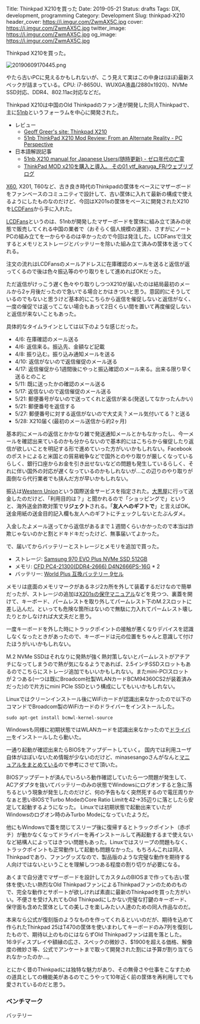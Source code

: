 Title: Thinkpad X210を買った
Date: 2019-05-21
Status: drafts
Tags: DX, development, programming
Category: Development
Slug: thinkpad-X210
header_cover: https://i.imgur.com/ZwmAX5C.jpg
cover: https://i.imgur.com/ZwmAX5C.jpg
twitter_image: https://i.imgur.com/ZwmAX5C.jpg
og_image: https://i.imgur.com/ZwmAX5C.jpg

Thinkpad X210を買った。

![20190609170445.png](https://i.imgur.com/RgrMthj.png)

やたら古いPCに見えるかもしれないが、こう見えて実はこの中身は(ほぼ)最新スペックが詰まっている。CPU: i7-8650U、WUXGA液晶(2880x1920)、NVMe SSD対応、DDR4、802.11ac対応などだ。

Thinkpad X210は中国のOld Thinkpadのファン達が開発した同人Thinkpadで、主に[51nb](https://forum.51nb.com/forum.php?mod=forumdisplay&fid=1)というフォーラムを中心に開発された。


- レビュー
  - [Geoff Greer's site: Thinkpad X210](https://geoff.greer.fm/2019/03/04/thinkpad-x210/)
  - [51nb ThinkPad X210 Mod Review: From an Alternate Reality \- PC Perspective](https://pcper.com/2018/07/51nb-thinkpad-x210-mod-review-from-an-alternate-reality/)
- 日本語解説記事
  - [51nb X210 manual for Japanese Users\(随時更新\) \- ゼロ年代の亡霊](https://minasesango.hatenablog.com/entry/2018/10/12/213847)
  - [ThinkPad MOD x210を購入と導入。 その01 vtf\_ikaruga\_FR/ウェブリブログ](https://vtf.at.webry.info/201806/article_1.html)

[X60](https://support.lenovo.com/jp/ja/solutions/pd020530), X201, T60など、古き良き時代のThinkpadの筐体をベースにマザーボードをファンベースのコミュニティで設計して、古い筐体に入れて最新の構成で使えるようにしたものなのだけど、今回はX201sの筐体をベースに開発されたX210を[LCDFans](https://www.facebook.com/lcdfans/)から手に入れた。

[LCDFans](https://www.facebook.com/lcdfans/)というのは、51nbが開発したマザーボードを筐体に組み立て済みの状態で販売してくれる中国の業者で（おそらく個人規模の運営）、さすがにノートPCの組み立てを一からやるのは辛かったので今回は発注した。LCDFansで注文するとメモリとストレージとバッテリーを除いた組み立て済みの筐体を送ってくれる。

注文の流れはLCDFansのメールアドレスに在庫確認のメールを送ると返信が返ってくるので後は色々振込等のやり取りをして進めればOKだった。

ただ返信がけっこう遅く色々やり取りしつつX210が届いたのは結局最初のメールから2ヶ月後だったので急いでる場合とかはきついと思う。意図的にそうしているのでもないと思うけど基本的にこちらから返信を催促しないと返信がなく、一度の催促では返ってこない場合もあって2日くらい間を置いて再度催促しないと返信が来ないこともあった。

具体的なタイムラインとしては以下のような感じだった。

- 4/6: 在庫確認のメール送る
- 4/6: 返信来る。振込先、金額など記載
- 4/8: 振り込む。振り込み通知メールを送る
- 4/10: 返信がないので返信催促のメール送る
- 4/17: 返信催促から1週間後にやっと振込確認のメール来る。出来る限り早く送るとのこと
- 5/11: 既に送ったかの確認のメール送る
- 5/17: 返信ないので返信催促のメール送る
- 5/21: 郵便番号がないので送ってくれと返信が来る(発送してなかったんかい)
- 5/21: 郵便番号を返信する
- 5/27: 郵便番号に対する返信がないので大丈夫？メール気付いてる？と送る
- 5/28: X210届く(最初のメール送信から約2ヶ月)

基本的にメールの返信とかかなり雑で発送通知メールとかもなかったし、今一メールを確認出来ているのかも分からないので基本的にはこちらから催促したり返信が欲しいことを明記する形で進めていった方がいいかもしれない。Facebookのポストによると米国との貿易戦争などで国外とのやり取りが厳しくなっているらしく、銀行口座からお金を引き出せないなどの問題も発生しているらしく、それに伴い国外の対応が遅くなっているのかもしれないが…この辺りのやり取りが面倒なら代行業者でも挟んだ方が早いかもしれない。

振込は[Western Union](https://www.westernunion.com/jp/en/coming-soon.html)という国際送金サービスを指定された。[大黒屋](https://www.e-daikoku.com/moneytransfer/)に行って送金したのだけど、「利用目的は？」と聞かれるので「ショッピングで」というと、海外送金詐欺対策で**リジェクト**される。「**友人へのギフトで**」と言えばOK。送金用紙の送金目的記入欄も友人へのギフトにチェックしないとたぶんダメ。

入金したよメール送ってから返信があるまで１週間くらいかかったので本当は詐欺じゃないのかと割とドキドキだったけど、無事届いてよかった。

で、届いてからバッテリーとストレージとメモリを追加で買った。

- ストレージ: [Samsung 970 EVO Plus NVMe SSD 512GB](https://amzn.to/2WuaYnz)
- メモリ: [CFD PC4-21300(DDR4-2666) D4N2666PS-16G](https://amzn.to/2EY5PJK) * 2
- バッテリー: [World Plus 互換バッテリー 9セル](https://amzn.to/31jHl7f)

メモリは底面のメモリマークがあるネジ2カ所を外して装着するだけなので簡単だったが、ストレージの追加は[X201sの保守マニュアル](https://download.lenovo.com/jp/mobiles_pdf/43y6632_05_j.pdf)などを見つつ、裏蓋を開けて、キーボード、パームレストを取り外してパームレスト下のM.2スロットに差し込んだ。といっても危険な箇所はないので無駄に力入れてパームレスト壊したりとかしなければ大丈夫だと思う。

一度キーボードを外した時にトラックポイントの接触が悪くなりデバイスを認識しなくなったときがあったので、キーボードは元の位置をちゃんと意識して付けたほうがいいかもしれない。

M.2 NVMe SSDはそれなりに発熱が強く熱対策しないとパームレストがアチアチになってしまうので熱が気になるようであれば、2.5インチSSDスロットもあるのでこちらにストレージ追加でもいいかもしれない。またmini-PCIスロットが２つある(一つは既にBroadcom社製WLANカードBCM94360CS2が装着済みだった)ので片方にmini PCIe SSDという構成にしてもいいかもしれない。

Linuxではクリーンインストール後にWiFiカードが認識出来なかったので以下のコマンドでBroadcom製のWiFiカードのドライバーをインストールした。

```
sudo apt-get install bcmwl-kernel-source
```

Windowsも同様に初期状態ではWLANカードを認識出来なかったので[ドライバー](http://www.mediafire.com/file/ym19d1dr5peyp1i/Broadcom_BCM94360CS_Driver_Win_78_10-Minihere.com.zip)をインストールしたら動いた。

一通り起動が確認出来たらBIOSをアップデートしていく。
国内では利用ユーザ自体がほぼいないため情報が少ないのだけど、minasesangoさんがなんと[マニュアルをまとめている](https://minasesango.hatenablog.com/entry/2018/10/12/213847)ので参考にさせて頂いた。

BIOSアップデートが済んでいろいろ動作確認していたら一つ問題が発生して、ACアダプタを抜いてバッテリーのみの状態でWindowsにログオンすると急に落ちるという現象が発生したのだけど、何の予告もなく突然死するので電圧周りかなぁと思いBIOSでTurbo ModeのCore Ratio Limitを42→35辺りに落としたら安定して起動するようになった。
Linuxでは初期状態で起動出来ていたがWindowsのログオン時のみTurbo Modeになっていたようだ。

他にもWindowsで蓋を閉じてスリープ後に復帰するとトラックポイント（赤ポチ）が動かなくなってドライバーを再インストールして再起動するまで使えないなど結構人によってはきつい問題もあった。Linuxではスリープの問題もなく、トラックポイントも正常動作して起動も問題なかった。もちろんこれは同人Thinkpadであり、ファングッズなので、製品版のような完璧な動作を期待する人向けではないということを理解しつつある程度の割り切りが必要になる。

あくまで自分達でマザーボードを設計してカスタムのBIOSまで作っても古い筐体を使いたい熱烈なOld ThinkpadファンによるThinkpadファンのためのもので、完全な動作とサポートが欲しければ素直に最新のThinkpadを買った方がいい。不便さを受け入れてもOld Thinkpadにしかない完璧な打鍵のキーボード、保守面も含めた筐体としての美しさを楽しみたい人達のための同人作品なのだ。

本来なら公式が復刻版のようなものを作ってくれるといいのだが、期待を込めて作られたThinkpad 25はT470の筐体を使いまわしてキーボードのみ7列を復刻したもので、期待以上のものにはならずOld Thinkpadファンは肩を落とした。16:9ディスプレイや額縁の広さ、スペックの微妙さ、$1900を超える価格、解像度の微妙さ等、公式でアンケートまで取って開発された割には予算が割り当てられなかったのか…。

とにかく昔のThinkpadには独特な魅力があり、その無骨さや仕事をこなすための道具としての機能美があるのでこうやって10年近く前の筐体を再利用してでも愛されているのだと思う。

### ベンチマーク



バッテリー
